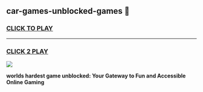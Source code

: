 
## car-games-unblocked-games 👋
<h3>
<a href="https://premium.freeplayer.one?title=car-games-unblocked-games&ref=14F">CLICK TO PLAY</a></h3>
<hr>

<h3>
<a href="https://premium.freeplayer.one?title=car-games-unblocked-games&ref=14F">CLICK 2 PLAY</a>
  
</h3>

<a href="https://premium.freeplayer.one?title=car-games-unblocked-games&ref=12F/"><img src="https://clearcache.store/games.png"></a>


**worlds hardest game unblocked: Your Gateway to Fun and Accessible Online Gaming**
